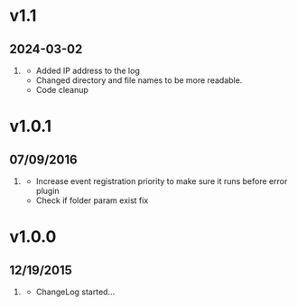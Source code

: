# v1.1
## 2024-03-02

1. [](#new)
    * Added IP address to the log
    * Changed directory and file names to be more readable.
    * Code cleanup

# v1.0.1
## 07/09/2016

1. [](#bugfix)
    * Increase event registration priority to make sure it runs before error plugin
    * Check if folder param exist fix


# v1.0.0
## 12/19/2015

1. [](#new)
    * ChangeLog started...
